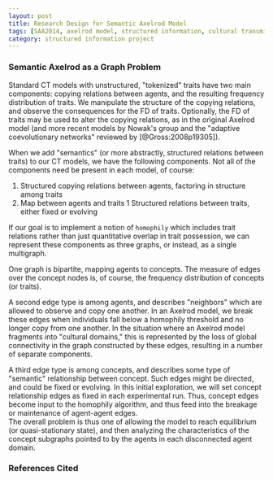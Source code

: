 ```yaml
---
layout: post
title: Research Design for Semantic Axelrod Model
tags: [SAA2014, axelrod model, structured information, cultural transmission, experiments,  experiment-semanticaxelrod]
category: structured information project
---
```


### Semantic Axelrod as a Graph Problem ###

Standard CT models with unstructured, "tokenized" traits have two main components:  copying relations between agents, and the resulting frequency distribution of traits.  We manipulate the structure of the copying relations, and observe the consequences for the FD of traits.  Optionally, the FD of traits may be used to alter the copying relations, as in the original Axelrod model (and more recent models by Nowak's group and the "adaptive coevolutionary networks" reviewed by [@Gross:2008p19305]).  

When we add "semantics" (or more abstractly, structured relations between traits) to our CT models, we have the following components.  Not all of the components need be present in each model, of course:

1. Structured copying relations between agents, factoring in structure among traits
1. Map between agents and traits
1  Structured relations between traits, either fixed or evolving

If our goal is to implement a notion of `homophily` which includes trait relations rather than just quantitative overlap in trait possession, we can represent these components as three graphs, or instead, as a single multigraph.  

One graph is bipartite, mapping agents to concepts.  The measure of edges over the concept nodes is, of course, the frequency distribution of concepts (or traits).  

A second edge type is among agents, and describes "neighbors" which are allowed to observe and copy one another.  In an Axelrod model, we break these edges when individuals fall below a homophily threshold and no longer copy from one another.  In the situation where an Axelrod model fragments into "cultural domains," this is represented by the loss of global connectivity in the graph constructed by these edges, resulting in a number of separate components.  

A third edge type is among concepts, and describes some type of "semantic" relationship between concept.  Such edges might be directed, and could be fixed or evolving.  In this initial exploration, we will set concept relationship edges as fixed in each experimental run.  Thus, concept edges become input to the homophily algorithm, and thus feed into the breakage or maintenance of agent-agent edges.  
The overall problem is thus one of allowing the model to reach equilibrium (or quasi-stationary state), and then analyzing the characteristics of the concept subgraphs pointed to by the agents in each disconnected agent domain.  


### References Cited ###








